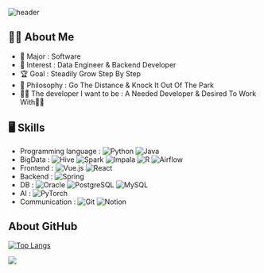 ![header](https://capsule-render.vercel.app/api?type=waving&color=FFFF99&height=300&section=header&text=Hi👋%20I'm%20seo%20hee&fontSize=50&animation=fadeIn&fontAlignY=30&desc=🐥I'm%20Consistently%20Growing%20Developer🤓&descAlignY=51&descAlign=50)


## 🙋‍♀️ About Me
- 🔭 Major : Software
- 🌱 Interest : Data Engineer & Backend Developer
- 🏆 Goal : Steadily Grow Step By Step
- 🧠 Philosophy : Go The Distance & Knock It Out Of The Park
- 👩‍💻 The developer I want to be : A Needed Developer & Desired To Work With💁‍♀️


## 🖥️ Skills
- Programming language : ![Python](https://img.shields.io/badge/-Python-3776AB?style=flat&logo=Python&logoColor=white) ![Java](https://img.shields.io/badge/-Java-007396?style=flat&logo=Java&logoColor=white)
- BigData : ![Hive](https://img.shields.io/badge/-Hive-FBAF00?style=flat&logo=Apache-Hive&logoColor=white) ![Spark](https://img.shields.io/badge/-Spark-E25A1C?style=flat&logo=Apache-S) ![Impala](https://img.shields.io/badge/-Impala-5B4638?style=flat&logo=Apache-Impala&logoColor=white) ![R](https://img.shields.io/badge/-R-276DC3?style=flat&logo=r&logoColor=white) ![Airflow](https://img.shields.io/badge/-Airflow-017CEE?style=flat&logo=Apache-Airflow&logoColor=white)
- Frontend : ![Vue.js](https://img.shields.io/badge/-Vue.js-4FC08D?style=flat&logo=Vue.js&logoColor=white) ![React](https://img.shields.io/badge/-React-61DAFB?style=flat&logo=React&logoColor=white)
- Backend : ![Spring](https://img.shields.io/badge/-Spring-6DB33F?style=flat&logo=Spring&logoColor=white)
- DB : ![Oracle](https://img.shields.io/badge/-Oracle-F80000?style=flat&logo=Oracle&logoColor=white)
 ![PostgreSQL](https://img.shields.io/badge/-PostgreSQL-336791?style=flat&logo=postgresql&logoColor=white) ![MySQL](https://img.shields.io/badge/-MySQL-4479A1?logo=mysql&logoColor=white)
- AI : ![PyTorch](https://img.shields.io/badge/-PyTorch-EE4C2C?logo=pytorch&logoColor=white)
- Communication : ![Git](https://img.shields.io/badge/-Git-F05032?style=flat&logo=git&logoColor=white) ![Notion](https://img.shields.io/badge/-Notion-000000?style=flat&logo=Notion&logoColor=white)


## About GitHub
[![Top Langs](https://github-readme-stats.vercel.app/api/top-langs/?username=seohee99&layout=compact)](https://github.com/seohee99/github-readme-stats)

<a href="https://github.com/seohee99"><img src="https://hits.seeyoufarm.com/api/count/incr/badge.svg?url=https%3A%2F%2Fgithub.com%2Fseondal&count_bg=%23000000&title_bg=%23000000&icon=github.svg&icon_color=%23E7E7E7&title=GitHub&edge_flat=false)"/></a>
